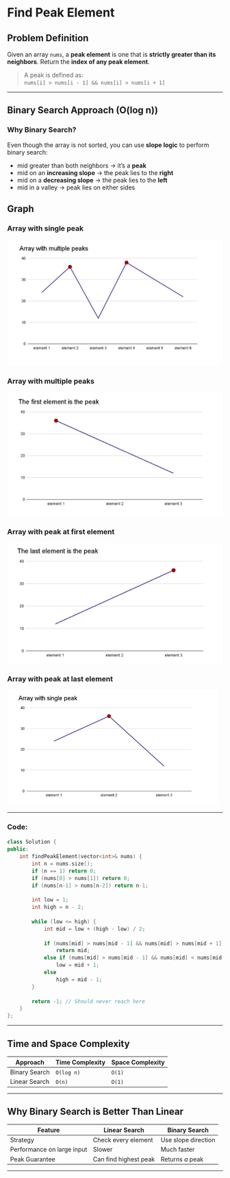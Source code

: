 # Find Peak Element 

## Problem Definition
Given an array `nums`, a **peak element** is one that is **strictly greater than its neighbors**.
Return the **index of any peak element**.
> A peak is defined as:  
> `nums[i] > nums[i - 1] && nums[i] > nums[i + 1]`
---

## Binary Search Approach (O(log n))
### Why Binary Search?
Even though the array is not sorted, you can use **slope logic** to perform binary search:
- mid greater than both neighbors → it’s a **peak**
- mid on an **increasing slope** → the peak lies to the **right**
- mid on a **decreasing slope** → the peak lies to the **left**
- mid in a valley → peak lies on either sides

## Graph
### Array with single peak
![Peak Graph 1](../images/arrWithMultiplePeaks.png)
### Array with multiple peaks
![Peak Graph 2](../images/ArrWithPeakAtFirstElement.png)
### Array with peak at first element
![Peak Graph 3](../images/ArrWithPeakAtLastElement.png)
### Array with peak at last element
![Peak Graph 4](../images/arrWithSinglePeak.png)

---


### Code:
```cpp
class Solution {
public:
    int findPeakElement(vector<int>& nums) {
        int n = nums.size();
        if (n == 1) return 0;
        if (nums[0] > nums[1]) return 0;
        if (nums[n-1] > nums[n-2]) return n-1;

        int low = 1;
        int high = n - 2;

        while (low <= high) {
            int mid = low + (high - low) / 2;

            if (nums[mid] > nums[mid - 1] && nums[mid] > nums[mid + 1])
                return mid;
            else if (nums[mid] > nums[mid - 1] && nums[mid] < nums[mid + 1])
                low = mid + 1;
            else
                high = mid - 1;
        }

        return -1; // Should never reach here
    }
};
```
---

## Time and Space Complexity

| Approach        | Time Complexity | Space Complexity |
|-----------------|-----------------|------------------|
| Binary Search   | `O(log n)`      | `O(1)`           |
| Linear Search   | `O(n)`          | `O(1)`           |

---

## Why Binary Search is Better Than Linear

| Feature               | Linear Search        | Binary Search         |
|------------------------|----------------------|------------------------|
| Strategy              | Check every element  | Use slope direction    |
| Performance on large input | Slower             | Much faster            |
| Peak Guarantee        | Can find highest peak | Returns *a* peak       |

---

